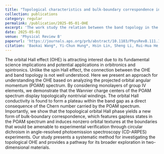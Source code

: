 ```yaml
---
title: "Topological characteristics and bulk-boundary correspondence in the orbital Hall effect"
collection: publications
category: regular
permalink: /publication/2025-05-01-OHE
excerpt: 'The work study the relation between the band topology in the projective spectrum and the orbital Hall effects in group IV materials. We demonstrate the bulk-boundary correspondence in such a topological orbital Hall effect for the first time.'
date: 2025-05-01
venue: 'Physical Review B'
paperurl: 'https://journals.aps.org/prb/abstract/10.1103/PhysRevB.111.195102'
citation: 'Baokai Wang*, Yi-Chun Hung*, Hsin Lin, Sheng Li, Rui-Hua He, and Arun Bansil <i>Phys. Rev. B 111</i>, 195102 (2025).'
---
```


The orbital Hall effect (OHE) is attracting interest due to its fundamental science implications and potential applications in orbitronics and spintronics. Unlike the spin Hall effect, the connection between the OHE and band topology is not well understood. Here we present an approach for understanding the OHE based on analyzing the projected orbital angular momentum (POAM) spectrum. By considering monolayers of group IV elements, we demonstrate that the Wannier charge centers of the POAM spectrum display topologically nontrivial windings. The orbital Hall conductivity is found to form a plateau within the band gap as a direct consequence of the Chern number carried by the POAM spectrum. Importantly, we show that the topological orbital Hall phase yields a new form of bulk-boundary correspondence, which features gapless states in the POAM spectrum and induces nonzero orbital textures at the boundaries that would be amenable to experimental verification through circular dichroism in angle-resolved photoemission spectroscopy (CD-ARPES) experiments. Our study presents a systematic method for investigating the topological OHE and provides a pathway for its broader exploration in two-dimensional materials.
